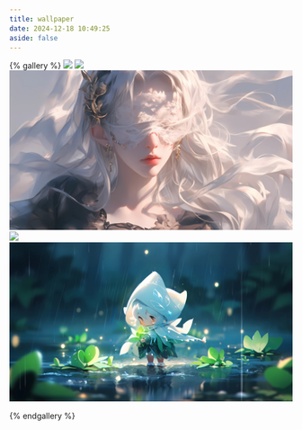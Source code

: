 ```yaml
---
title: wallpaper
date: 2024-12-18 10:49:25
aside: false
---
```


{% gallery %}
![](../../img/wallpaper/1.jpg)
![](../../img/wallpaper/2.jpg)
![](../../img/wallpaper/3.jpg)
![](../../img/wallpaper/4.png)
![](../../img/wallpaper/5.jpg)

{% endgallery %}

